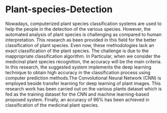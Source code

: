 # Plant-species-Detection
Nowadays, computerized plant species classification systems are used to help the people in the detection of the various species. However, the automated analysis of plant species is challenging as compared to human interpretation. This research as been provided in this field for the better classification of plant species. Even now, these methodologies lack an exact classification of the plant species. The challenge is due to the inappropriate classification algorithm. In Particular, when we consider the medicinal plant species recognition, the accuracy will be the main criteria. In this research, the suggested system implements the deep learning technique to obtain high accuracy in the classification process using computer prediction methods.The Convolutional Neural Network (CNN) is employed beside transfer learning for deep learning of plant images. This research work has been carried out on the various plants dataset which is fed as the training dataset for the CNN and machine learning-based proposed system. Finally, an accuracy of 96% has been achieved in classification of the medicinal plant species.

